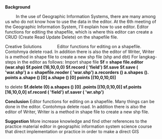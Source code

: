 **Background**

         In the use of Geographic Information Systems, there are many among us who do not know how to use the data in the editor. At the 6th meeting of the Geographic Information System, I'll explain how to use editor. Editor functions for editing the shapefile, which is where this editor can create a CRUD (Create Read Update Delete) on the shapefile file.

Creative Solutions
            Editor functions for editing on a shapefile. Contohmya delete road. In addition there is also the editor of Writer, Writer is a method in shape file to create a new shp file (shp and dbt)
For langkag-steps in the editor as follows:
Import shape file
**Sf = shape file.editor (war.shp)
Sf.point (16,10,0,0)
Sf.record ( 'field')
Sf.save
Sf.save ( 'war.shp')
a = shapefile.reoder ( 'war.shp')
a.recorders ()
a.shapes (). points
a.shape () [0]
a.shape () [0] points
[(10,0,10,0)]**

to delete
**Sf.delete (0)
a.shapes () [0] .points [(10,0,10,0)]
sf.points [16,10,0,0]
sf.record ( 'field')
sf.saver ( 'wr.shp')**

**Conclusion**
Editor functions for editing on a shapefile. Many things can be done in the editor. Contohmya delete road. In addition there is also the editor of Writer, Writer is a method in shape file to create a new shp file.

**Suggestion**
More increase knowledge and find other references to the practice material editor in geographic information system science course that direct implementation or practice in order to make a direct GIS
